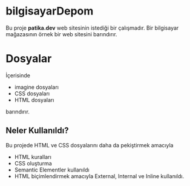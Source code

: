 # bilgisayarDepom

Bu proje **patika.dev** web sitesinin istediği bir çalışmadır. Bir bilgisayar mağazasının örnek bir web sitesini barındırır.


# Dosyalar

İçerisinde

 - imagine dosyaları
 - CSS dosyaları
 - HTML dosyaları

barındırır.

## Neler Kullanıldı?

Bu projede HTML ve CSS dosyalarını daha da pekiştirmek amacıyla 

 - HTML kuralları
 - CSS oluşturma
 - Semantic Elementler kullanıldı
 - HTML biçimlendirmek amacıyla External, Internal ve Inline kullanıldı.

